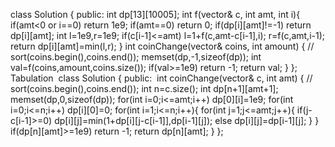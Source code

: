 class Solution {
public:
int dp[13][10005];
int f(vector<int>& c, int amt, int i){
if(amt<0 or i==0) return 1e9;
if(amt==0) return 0;
if(dp[i][amt]!=-1) return dp[i][amt];
int l=1e9,r=1e9;
if(c[i-1]<=amt) l=1+f(c,amt-c[i-1],i);
r=f(c,amt,i-1);
return dp[i][amt]=min(l,r);
}
int coinChange(vector<int>& coins, int amount) {
// sort(coins.begin(),coins.end());
memset(dp,-1,sizeof(dp));
int val=f(coins,amount,coins.size());
if(val>=1e9) return -1;
return val;
}
};
​
Tabulation
​
class Solution {
public:
​
int coinChange(vector<int>& c, int amt) {
// sort(coins.begin(),coins.end());
int n=c.size();
int dp[n+1][amt+1];
memset(dp,0,sizeof(dp));
for(int i=0;i<=amt;i++) dp[0][i]=1e9;
for(int i=0;i<=n;i++) dp[i][0]=0;
for(int i=1;i<=n;i++){
for(int j=1;j<=amt;j++){
if(j-c[i-1]>=0)
dp[i][j]=min(1+dp[i][j-c[i-1]],dp[i-1][j]);
else dp[i][j]=dp[i-1][j];
}
}
if(dp[n][amt]>=1e9) return -1;
return  dp[n][amt];
}
};